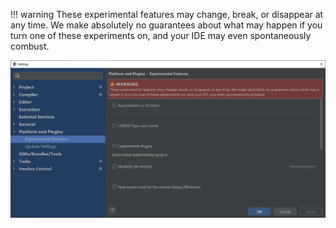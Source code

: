 !!! warning These experimental features may change, break, or disappear at any time.
We make absolutely no guarantees about what may happen if you turn one of these experiments on,
and your IDE may even spontaneously combust.

![UI Screenshot](images/experimental.features.png)

